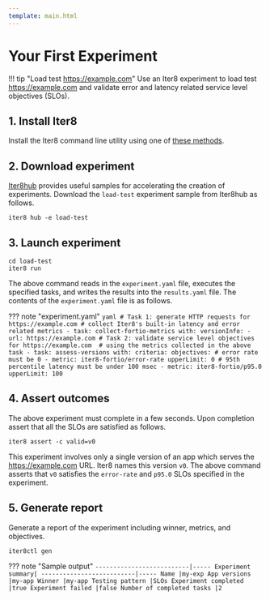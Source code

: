 ```yaml
---
template: main.html
---
```


# Your First Experiment

!!! tip "Load test https://example.com"
    Use an Iter8 experiment to load test https://example.com and validate error and latency related service level objectives (SLOs).

## 1. Install Iter8
Install the Iter8 command line utility using one of [these methods](../../getting-started/install.md).

## 2. Download experiment
[Iter8hub](iter8hub.md) provides useful samples for accelerating the creation of experiments. Download the `load-test` experiment sample from Iter8hub as follows.

```shell
iter8 hub -e load-test
```

## 3. Launch experiment
```shell
cd load-test
iter8 run
```

The above command reads in the `experiment.yaml` file, executes the specified tasks, and writes the results into the `results.yaml` file. The contents of the `experiment.yaml` file is as follows.

??? note "experiment.yaml"
    ```yaml
    # Task 1: generate HTTP requests for https://example.com
    # collect Iter8's built-in latency and error related metrics
    - task: collect-fortio-metrics
      with:
        versionInfo:
        - url: https://example.com
    # Task 2: validate service level objectives for https://example.com 
    # using the metrics collected in the above task
    - task: assess-versions
      with:
        criteria:
          objectives:
            # error rate must be 0
          - metric: iter8-fortio/error-rate
            upperLimit: 0
            # 95th percentile latency must be under 100 msec
          - metric: iter8-fortio/p95.0
            upperLimit: 100
    ```

## 4. Assert outcomes
The above experiment must complete in a few seconds. Upon completion assert that all the SLOs are satisfied as follows.

```shell
iter8 assert -c valid=v0
```

This experiment involves only a single version of an app which serves the https://example.com URL. Iter8 names this version `v0`. The above command asserts that `v0` satisfies the `error-rate` and `p95.0` SLOs specified in the experiment.

## 5. Generate report
Generate a report of the experiment including winner, metrics, and objectives.

```shell
iter8ctl gen 
```

??? note "Sample output"
    ```
    --------------------------|-----
            Experiment summary|
    --------------------------|-----
                        Name |my-exp
                App versions |my-app
                      Winner |my-app
              Testing pattern |SLOs
        Experiment completed |true
            Experiment failed |false
    Number of completed tasks |2
    ```
